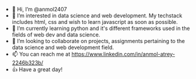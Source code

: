 - 👋 Hi, I’m @anmol2407
- 👀 I’m interested in data science and web development. My techstack includes html, css and wish to learn javascript as soon as possible.
- 🌱 I’m currently learning python and it's different frameworks used in the fields of web dev and data science.
- 💞️ I’m looking to collaborate on projects, assignments pertaining to the data science and web development field.
- 📫 You can reach me at https://www.linkedin.com/in/anmol-atrey-2246b323b/
- 👍 Have a great day!

<!---
anmol2407/anmol2407 is a ✨ special ✨ repository because its `README.md` (this file) appears on your GitHub profile.
You can click the Preview link to take a look at your changes.
--->
